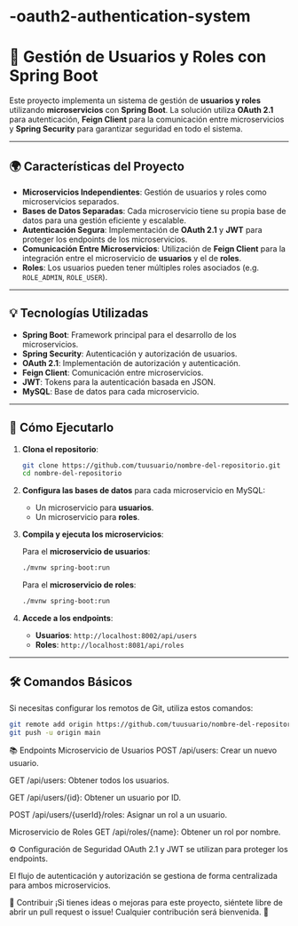 # -oauth2-authentication-system
# 🔐 **Gestión de Usuarios y Roles con Spring Boot**

Este proyecto implementa un sistema de gestión de **usuarios y roles** utilizando **microservicios** con **Spring Boot**. La solución utiliza **OAuth 2.1** para autenticación, **Feign Client** para la comunicación entre microservicios y **Spring Security** para garantizar seguridad en todo el sistema.

---

## 🌍 **Características del Proyecto**

- **Microservicios Independientes**: Gestión de usuarios y roles como microservicios separados.
- **Bases de Datos Separadas**: Cada microservicio tiene su propia base de datos para una gestión eficiente y escalable.
- **Autenticación Segura**: Implementación de **OAuth 2.1** y **JWT** para proteger los endpoints de los microservicios.
- **Comunicación Entre Microservicios**: Utilización de **Feign Client** para la integración entre el microservicio de **usuarios** y el de **roles**.
- **Roles**: Los usuarios pueden tener múltiples roles asociados (e.g. `ROLE_ADMIN`, `ROLE_USER`).

---

## 💡 **Tecnologías Utilizadas**

- **Spring Boot**: Framework principal para el desarrollo de los microservicios.
- **Spring Security**: Autenticación y autorización de usuarios.
- **OAuth 2.1**: Implementación de autorización y autenticación.
- **Feign Client**: Comunicación entre microservicios.
- **JWT**: Tokens para la autenticación basada en JSON.
- **MySQL**: Base de datos para cada microservicio.

---

## 🚀 **Cómo Ejecutarlo**

1. **Clona el repositorio**:

    ```bash
    git clone https://github.com/tuusuario/nombre-del-repositorio.git
    cd nombre-del-repositorio
    ```

2. **Configura las bases de datos** para cada microservicio en MySQL:
    - Un microservicio para **usuarios**.
    - Un microservicio para **roles**.

3. **Compila y ejecuta los microservicios**:

    Para el **microservicio de usuarios**:

    ```bash
    ./mvnw spring-boot:run
    ```

    Para el **microservicio de roles**:

    ```bash
    ./mvnw spring-boot:run
    ```

4. **Accede a los endpoints**:

    - **Usuarios**: `http://localhost:8002/api/users`
    - **Roles**: `http://localhost:8081/api/roles`

---

## 🛠️ **Comandos Básicos**

Si necesitas configurar los remotos de Git, utiliza estos comandos:

```bash
git remote add origin https://github.com/tuusuario/nombre-del-repositorio.git
git push -u origin main
```
📚 Endpoints
Microservicio de Usuarios
POST /api/users: Crear un nuevo usuario.

GET /api/users: Obtener todos los usuarios.

GET /api/users/{id}: Obtener un usuario por ID.

POST /api/users/{userId}/roles: Asignar un rol a un usuario.

Microservicio de Roles
GET /api/roles/{name}: Obtener un rol por nombre.

⚙️ Configuración de Seguridad
OAuth 2.1 y JWT se utilizan para proteger los endpoints.

El flujo de autenticación y autorización se gestiona de forma centralizada para ambos microservicios.

💬 Contribuir
¡Si tienes ideas o mejoras para este proyecto, siéntete libre de abrir un pull request o issue! Cualquier contribución será bienvenida. 🚀
